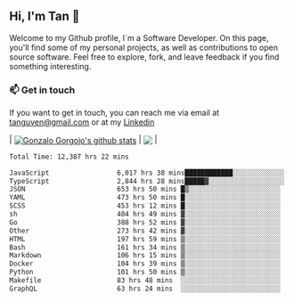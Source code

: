 ## Hi, I'm Tan 👋

Welcome to my Github profile, I´m a Software Developer. On this page, you'll find some of my personal projects, as well as contributions to open source software. Feel free to explore, fork, and leave feedback if you find something interesting.

### 📫 Get in touch

If you want to get in touch, you can reach me via email at [tanguven@gmail.com](mailto:tanguven@gmail.com) or at my [Linkedin](https://www.linkedin.com/in/tanguven/)

| <a href="https://github.com/tnguven"><img align="center" src="https://github-readme-stats.vercel.app/api?username=tnguven&show_icons=true&include_all_commits=true&theme=gotham&hide_border=true" alt="Gonzalo Gorgojo's github stats" /></a> | <a href="https://github.com/tnguven"><img align="center" src="https://github-readme-stats.vercel.app/api/top-langs/?username=tnguven&layout=compact&theme=gotham&hide_border=true" /></a> |

<!--START_SECTION:waka-->

```txt
Total Time: 12,387 hrs 22 mins

JavaScript                 6,017 hrs 38 mins████████████░░░░░░░░░░░░░   47.53 %
TypeScript                 2,844 hrs 28 mins█████▓░░░░░░░░░░░░░░░░░░░   22.47 %
JSON                       653 hrs 50 mins █▒░░░░░░░░░░░░░░░░░░░░░░░   05.16 %
YAML                       473 hrs 50 mins █░░░░░░░░░░░░░░░░░░░░░░░░   03.74 %
SCSS                       453 hrs 12 mins █░░░░░░░░░░░░░░░░░░░░░░░░   03.58 %
sh                         404 hrs 49 mins ▓░░░░░░░░░░░░░░░░░░░░░░░░   03.20 %
Go                         388 hrs 52 mins ▓░░░░░░░░░░░░░░░░░░░░░░░░   03.07 %
Other                      273 hrs 42 mins ▓░░░░░░░░░░░░░░░░░░░░░░░░   02.16 %
HTML                       197 hrs 59 mins ▒░░░░░░░░░░░░░░░░░░░░░░░░   01.56 %
Bash                       161 hrs 34 mins ▒░░░░░░░░░░░░░░░░░░░░░░░░   01.28 %
Markdown                   106 hrs 15 mins ▒░░░░░░░░░░░░░░░░░░░░░░░░   00.84 %
Docker                     104 hrs 39 mins ▒░░░░░░░░░░░░░░░░░░░░░░░░   00.83 %
Python                     101 hrs 50 mins ▒░░░░░░░░░░░░░░░░░░░░░░░░   00.80 %
Makefile                   83 hrs 48 mins  ░░░░░░░░░░░░░░░░░░░░░░░░░   00.66 %
GraphQL                    63 hrs 24 mins  ░░░░░░░░░░░░░░░░░░░░░░░░░   00.50 %
```

<!--END_SECTION:waka-->
